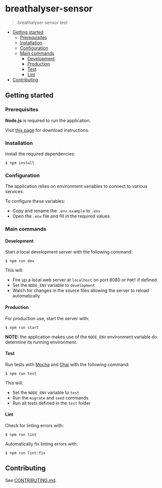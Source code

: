 # breathalyser-sensor <!-- omit in toc -->

> breathalyser sensor test

- [Getting started](#getting-started)
  - [Prerequisites](#prerequisites)
  - [Installation](#installation)
  - [Configuration](#configuration)
  - [Main commands](#main-commands)
    - [Development](#development)
    - [Production](#production)
    - [Test](#test)
    - [Lint](#lint)
- [Contributing](#contributing)

## Getting started

### Prerequisites

**Node.js** is required to run the application.

Visit [this page](https://nodejs.org/en/download/) for download instructions.

### Installation

Install the required dependencies:

`$ npm install`

### Configuration

The application relies on environment variables to connect to various services.

To configure these variables:

- Copy and rename the `.env.example` to `.env`
- Open the `.env` file and fill in the required values

### Main commands

#### Development

Start a local development server with the following command:

`$ npm run dev`

This will:

- Fire up a local web server at `localhost` on port 8080 or `PORT` if defined
- Set the `NODE_ENV` variable to `development`
- Watch for changes in the source files allowing the server to reload automatically

#### Production

For production use, start the server with:

`$ npm run start`

**NOTE:** the application makes use of the `NODE_ENV` environment variable do determine its running environment.

#### Test

Run tests with [Mocha](https://mochajs.org/) and [Chai](https://www.chaijs.com/) with the following command:

`$ npm run test`

This will:

- Set the `NODE_ENV` variable to `test`
- Run the `migrate` and `seed` commands
- Run all tests defined in the `test` folder

#### Lint

Check for linting errors with:

`$ npm run lint`

Automatically fix linting errors with:

`$ npm run lint:fix`

## Contributing

See [CONTRIBUTING.md](CONTRIBUTING.md).
